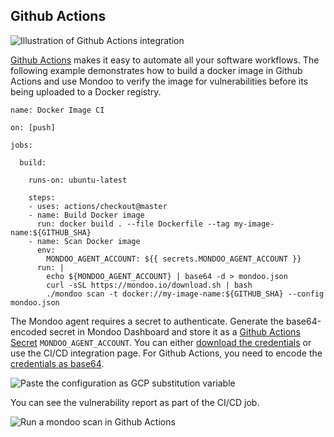 ## Github Actions

![Illustration of Github Actions integration](../../assets/integration-github-actions.png)

[Github Actions](https://github.com/features/actionshttps://github.com/features/actions)  makes it easy to automate all your software workflows. The following example demonstrates how to build a docker image in Github Actions and use Mondoo to verify the image for vulnerabilities before its being uploaded to a Docker registry.

```
name: Docker Image CI

on: [push]

jobs:

  build:

    runs-on: ubuntu-latest

    steps:
    - uses: actions/checkout@master
    - name: Build Docker image
      run: docker build . --file Dockerfile --tag my-image-name:${GITHUB_SHA}
    - name: Scan Docker image
      env:
        MONDOO_AGENT_ACCOUNT: ${{ secrets.MONDOO_AGENT_ACCOUNT }}
      run: |
        echo ${MONDOO_AGENT_ACCOUNT} | base64 -d > mondoo.json
        curl -sSL https://mondoo.io/download.sh | bash
        ./mondoo scan -t docker://my-image-name:${GITHUB_SHA} --config mondoo.json
```

The Mondoo agent requires a secret to authenticate. Generate the base64-encoded secret in Mondoo Dashboard and store it as a [Github Actions Secret](https://help.github.com/en/articles/virtual-environments-for-github-actions#creating-and-using-secrets-encrypted-variables) `MONDOO_AGENT_ACCOUNT`. You can either [download the credentials](../../agent/installation/registration) or use the CI/CD integration page. For Github Actions, you need to encode the [credentials as base64](#store-mondoo-credentials).

![Paste the configuration as GCP substitution variable](../../assets/mondoo-cicd-githubactions-credentials.png)

You can see the vulnerability report as part of the CI/CD job.

![Run a mondoo scan in Github Actions](../../assets/mondoo-cicd-githubactions-result-text.png)